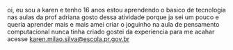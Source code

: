 oi, eu sou a karen e tenho 16 anos
estou aprendendo o basico de tecnologia nas aulas da prof adriana
gosto dessa atividade porque ja sei um pouco e queria aprender mais e mais
amei criar o joguinho na aula de pensamento computacional nunca tinha criado gostei  da  experiencia
para me acahar acesse karen.milao.silva@escola.pr.gov.br
